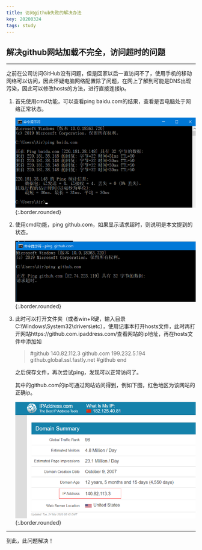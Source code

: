 ```yaml
---
title: 访问github失败的解决办法
key: 20200324
tags: study
---
```


## 解决github网站加载不完全，访问超时的问题
---

之前在公司访问GitHub没有问题，但是回家以后一直访问不了，使用手机的移动网络可以访问，因此怀疑电脑网络配置除了问题，在网上了解到可能是DNS出现污染，因此可以修改hosts的方法，进行直接连接ip。

1. 首先使用cmd功能，可以查看ping baidu.com的结果，查看是否电脑处于网络正常状态。

   ![Image](https://raw.githubusercontent.com/adonispeace/adonispeace.github.io/master/dailyPic/20200324/1.png "Image_border+rounded"){:.border.rounded}

2. 使用cmd功能，ping github.com，如果显示请求超时，则说明是本文提到的状态。

   ![Image](https://raw.githubusercontent.com/adonispeace/adonispeace.github.io/master/dailyPic/20200324/2.png "Image_border+rounded"){:.border.rounded}

3. 此时可以打开文件夹（或者win+R键，输入目录C:\Windows\System32\drivers\etc），使用记事本打开hosts文件，此时再打开网站https://github.com.ipaddress.com/查看网站的ip地址，再在hosts文件中添加如

   >#github
   >140.82.112.3 github.com 
   >199.232.5.194 github.global.ssl.fastly.net
   >#github end

   之后保存文件，再次尝试ping，发现可以正常访问了。

   其中的github.com的ip可通过网站访问得到，例如下图，红色地区为该网站的正确ip。

   ![Image](https://raw.githubusercontent.com/adonispeace/adonispeace.github.io/master/dailyPic/20200324/3.png "Image_border+rounded"){:.border.rounded}

---

到此，此问题解决！